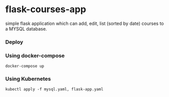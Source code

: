 # flask-courses-app

simple flask application which can add, edit, list (sorted by date) courses to a MYSQL database.

### Deploy
### Using docker-compose 
`docker-compose up`

### Using Kubernetes 
`kubectl apply -f mysql.yaml, flask-app.yaml`
